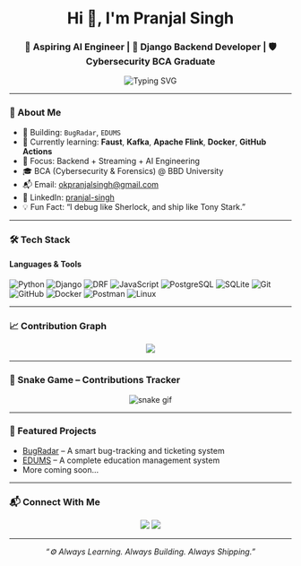 <h1 align="center">Hi 👋, I'm Pranjal Singh</h1>
<h3 align="center">🚀 Aspiring AI Engineer | 🧠 Django Backend Developer | 🛡️ Cybersecurity BCA Graduate</h3>

<p align="center">
  <img src="https://readme-typing-svg.demolab.com?font=Fira+Code&weight=500&duration=3000&pause=1000&center=true&vCenter=true&width=435&lines=Python+Developer+%F0%9F%90%8D;DRF+%7C+Django+Rest+API+Expert+%E2%9A%99%EF%B8%8F;Learning+AI+%26+Machine+Learning+%F0%9F%94%A1;GitHub+Lover+%E2%9D%A4%EF%B8%8F;Coffee+%2B+Code+%3D+Life+%E2%98%95%EF%B8%8F" alt="Typing SVG" />
</p>

---

### 💫 About Me

- 🔭 Building: `BugRadar`, `EDUMS`
- 🌱 Currently learning: **Faust**, **Kafka**, **Apache Flink**, **Docker**, **GitHub Actions**
- 🎯 Focus: Backend + Streaming + AI Engineering
- 🎓 BCA (Cybersecurity & Forensics) @ BBD University
- 📬 Email: [okpranjalsingh@gmail.com](mailto:okpranjalsingh@gmail.com)
- 🔗 LinkedIn: [pranjal-singh](https://www.linkedin.com/in/pranjal-singh-789719298/)
- 💡 Fun Fact: “I debug like Sherlock, and ship like Tony Stark.”

---

### 🛠️ Tech Stack

#### Languages & Tools

![Python](https://img.shields.io/badge/-Python-3776AB?style=for-the-badge&logo=python&logoColor=white)
![Django](https://img.shields.io/badge/-Django-092E20?style=for-the-badge&logo=django)
![DRF](https://img.shields.io/badge/-DRF-red?style=for-the-badge&logo=django&logoColor=white)
![JavaScript](https://img.shields.io/badge/-JavaScript-F7DF1E?style=for-the-badge&logo=javascript&logoColor=black)
![PostgreSQL](https://img.shields.io/badge/-PostgreSQL-336791?style=for-the-badge&logo=postgresql&logoColor=white)
![SQLite](https://img.shields.io/badge/-SQLite-003B57?style=for-the-badge&logo=sqlite)
![Git](https://img.shields.io/badge/-Git-F05032?style=for-the-badge&logo=git)
![GitHub](https://img.shields.io/badge/-GitHub-181717?style=for-the-badge&logo=github)
![Docker](https://img.shields.io/badge/-Docker-2496ED?style=for-the-badge&logo=docker)
![Postman](https://img.shields.io/badge/-Postman-FF6C37?style=for-the-badge&logo=postman)
![Linux](https://img.shields.io/badge/-Linux-FCC624?style=for-the-badge&logo=linux&logoColor=black)

---

### 📈 Contribution Graph

<p align="center">
  <img src="https://github-readme-activity-graph.vercel.app/graph?username=okpranjalsingh&theme=tokyo-night&area=true" />
</p>

---

### 🐍 Snake Game – Contributions Tracker

<p align="center">
  <img src="https://github.com/okpranjalsingh/okpranjalsingh/raw/output/github-contribution-grid-snake.svg" alt="snake gif" />
</p>

---

### 🚀 Featured Projects

- [BugRadar](https://github.com/okpranjalsingh/BugRadar) – A smart bug-tracking and ticketing system
- [EDUMS](https://github.com/okpranjalsingh/edums) – A complete education management system
- More coming soon...

---

### 📬 Connect With Me

<p align="center">
  <a href="https://www.linkedin.com/in/pranjal-singh-789719298/"><img src="https://img.shields.io/badge/-LinkedIn-blue?style=for-the-badge&logo=linkedin" /></a>
  <a href="mailto:okpranjalsingh@gmail.com"><img src="https://img.shields.io/badge/-Email-grey?style=for-the-badge&logo=gmail" /></a>
</p>

---

<p align="center"><i>“⚙️ Always Learning. Always Building. Always Shipping.”</i></p>
